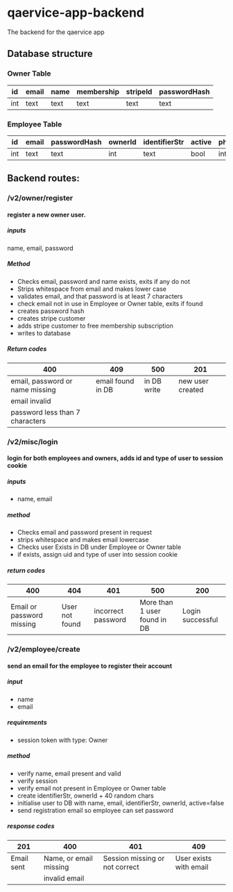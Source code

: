 # qaervice-app-backend

The backend for the qaervice app

## Database structure

### Owner Table

id          | email | name | membership | stripeId  | passwordHash  |
--------    | ----- | ---- | ---------  | --------  |  -----------  |
int         | text  | text | text       | text      | text          |

### Employee Table

id | email  | passwordHash  | ownerId   | identifierStr | active    | photoId   | name  | 
---|---     |---            |---        |---            |---        |---        |---    |
int|text    |text           |int        |text           |bool       |int        |text   |


## Backend routes:

### /v2/owner/register
#### register a new owner user.
##### inputs
name, email, password

##### Method
- Checks email, password and name exists, exits if any do not
- Strips whitespace from email and makes lower case
- validates email, and that password is at least 7 characters
- check email not in use in Employee or Owner table, exits if found
- creates password hash
- creates stripe customer
- adds stripe customer to free membership subscription
- writes to database

##### Return codes

400 | 409 | 500 | 201 |
--- | --- | --- | --- |
email, password or name missing | email found in DB |  in DB write | new user created
email invalid |   |     |    |
password less than 7 characters |   |    |     |

### /v2/misc/login

#### login for both employees and owners, adds id and type of user to session cookie

##### inputs
- name, email

##### method

- Checks email and password present in request
- strips whitespace and makes email lowercase
- Checks user Exists in DB under Employee or Owner table
- if exists, assign uid and type of user into session cookie


##### return codes

400 | 404 | 401 | 500 | 200 |
--- | --- | --- | --- | ---
Email or password missing | User not found | incorrect password |  More than 1 user found in DB | Login successful

### /v2/employee/create

#### send an email for the employee to register their account
##### input
- name
- email
##### requirements
- session token with type: Owner
##### method
- verify name, email present and valid
- verify session
- verify email not present in Employee or Owner table
- create identifierStr, ownerId + 40 random chars
- initialise user to DB with name, email, identifierStr, ownerId, active=false
- send registration email so employee can set password



##### response codes
201         | 400                   | 401                               |409                    |
----        |---                    | ---                               |---                    |
Email sent  |Name, or email missing | Session missing or not correct    |User exists with email |
&#xfeff;    |invalid email          |                                   |                       |

